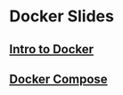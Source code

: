 # Docker Slides

## [Intro to Docker](https://coderplex.github.io/slides/Docker/Intro-to-Docker.html)
## [Docker Compose](https://coderplex.github.io/slides/Docker/Docker-Compose.html) 
